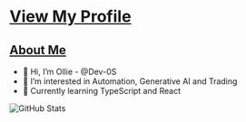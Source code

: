 # [View My Profile](https://github.com/Dev-0S)

## [About Me](https://dev-0s.github.io/os/)

- 👋 Hi, I’m Ollie - @Dev-0S
- 👀 I’m interested in Automation, Generative AI and Trading
- 🌱 Currently learning TypeScript and React


![GitHub Stats](https://github-readme-stats.vercel.app/api?username=dev-0s&show_icons=true&theme=tokyonight&hide=prs)


<!---
Dev-0S/Dev-0S is a ✨ special ✨ repository because its `README.md` (this file) appears on your GitHub profile.
You can click the Preview link to take a look at your changes.
--->
